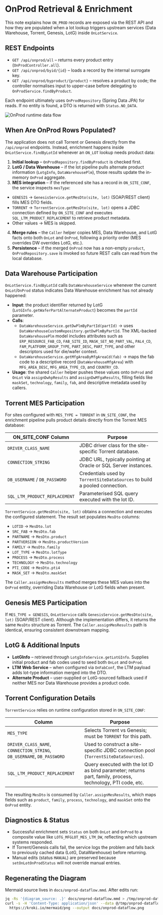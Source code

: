 # OnProd Retrieval & Enrichment

This note explains how `ON_PROD` records are exposed via the REST API and how they are populated when a lot lookup triggers upstream services (Data Warehouse, Torrent, Genesis, LotG) inside `OnLotService`.

## REST Endpoints

- `GET /api/onprod/all` – returns every product entry (`OnProdController.all`).
- `GET /api/onprod/byid/{id}` – loads a record by the internal surrogate key.
- `GET /api/onprod/byproduct/{product}` – resolves a product by code; the controller normalises input to upper-case before delegating to `OnProdService.findByProduct`.

Each endpoint ultimately uses `OnProdRepository` (Spring Data JPA) for reads. If no entity is found, a DTO is returned with `Status.NO_DATA`.

![OnProd runtime data flow](onprod-dataflow.png)

## When Are OnProd Rows Populated?

The application does not call Torrent or Genesis directly from the `/api/onprod` endpoints. Instead, enrichment happens inside `OnLotService.findByLotId` whenever an `ON_LOT` lookup needs product data:

1. **Initial lookup** – `OnProdRepository.findByProduct` is checked first.
2. **LotG / Data Warehouse** – if the lot pipeline pulls alternate product information (`LotgInfo`, `DataWarehousePlm`), those results update the in-memory `OnProd` aggregate.
3. **MES integration** – if the referenced site has a record in `ON_SITE_CONF`, the service inspects `mesType`:
  - `GENESIS` → `GenesisService.getMesDto(site, lot)` (SOAP/REST client) fills MES DTO fields.
  - `TORRENT` → `TorrentService.getMesDto(site, lot)` opens a JDBC connection defined by `ON_SITE_CONF` and executes `SQL_LTM_PRODUCT_REPLACEMENT` to retrieve product metadata.
  - Other values → MES is skipped.
4. **Merge rules** – the `Caller` helper copies MES, Data Warehouse, and LotG facts onto both `OnLot` and `OnProd`, following a priority order (MES overrides DW overrides LotG, etc.).
5. **Persistence** – if the merged `OnProd` now has a non-empty `product`, `OnProdRepository.save` is invoked so future REST calls can read from the local database.

## Data Warehouse Participation

`OnLotService.findByLotId` calls `DataWarehouseService` whenever the current `OnLot`/`OnProd` status indicates Data Warehouse enrichment has not already happened:

- **Input**: the product identifier returned by LotG (`LotGInfo.getWaferPartAlternateProduct`) becomes the `partId` parameter.
- **Calls**:
  - `DataWarehouseService.getDwPlmByPartId(partId)` → uses `DataWarehouseCustomRepository.getDwPlmByPartId`. The XML-backed `DataWarehousePlm` model includes attributes such as `ERP_RESOURCE_FAB_CD`, `FAB_SITE_ID`, `MASK_SET_NO_PART_VAL`, `PAL4_CD`, `FAM_PLATFORM_GROUP_TYPE`, `PART_DESC`, `PART_TYPE`, and other descriptors used for die/wafer context.
  - `DataWarehouseService.getMfgAreaByMfgAreaCd(fab)` → maps the fab code to a descriptive record (`DataWarehouseMfgArea`) with `MFG_AREA_DESC`, `MFG_AREA_TYPE_CD`, and `COUNTRY_CD`.
- **Usage**: the shared `Caller` helper pushes these values onto `OnProd` and `OnLot` via `assignDwhpResults` and `assignDwMfgaResults`, filling fields like `maskSet`, `technology`, `family`, `fab`, and descriptive metadata used by callers.

## Torrent MES Participation

For sites configured with `MES_TYPE = TORRENT` in `ON_SITE_CONF`, the enrichment pipeline pulls product details directly from the Torrent MES database:

| ON_SITE_CONF Column | Purpose |
| --- | --- |
| `DRIVER_CLASS_NAME` | JDBC driver class for the site-specific Torrent database. |
| `CONNECTION_STRING` | JDBC URL, typically pointing at Oracle or SQL Server instances. |
| `DB_USERNAME` / `DB_PASSWORD` | Credentials used by `TorrentSiteDataSources` to build a pooled connection. |
| `SQL_LTM_PRODUCT_REPLACEMENT` | Parameterised SQL query executed with the lot ID. |

`TorrentService.getMesDto(site, lot)` obtains a connection and executes the configured statement. The result set populates `MesDto` columns:

- `LOTID` → `MesDto.lot`
- `SRC_FAB` → `MesDto.fab`
- `PARTNAME` → `MesDto.product`
- `PARTVERSION` → `MesDto.productVersion`
- `FAMILY` → `MesDto.family`
- `LOT_TYPE` → `MesDto.lotType`
- `PROCESS` → `MesDto.process`
- `TECHNOLOGY` → `MesDto.technology`
- `PTI_CODE` → `MesDto.pti4`
- `MASK_SET` → `MesDto.maskSet`

The `Caller.assignMesResults` method merges these MES values into the `OnProd` entity, overriding Data Warehouse or LotG fields when present.

## Genesis MES Participation

If `MES_TYPE = GENESIS`, `OnLotService` calls `GenesisService.getMesDto(site, lot)` (SOAP/REST client). Although the implementation differs, it returns the same `MesDto` structure as Torrent. The `Caller.assignMesResults` path is identical, ensuring consistent downstream mapping.

## LotG & Additional Inputs

- **LotGInfo** – retrieved through `LotgInfoService.getLotGInfo`. Supplies initial product and fab codes used to seed both `OnLot` and `OnProd`.
- **LTM Web Service** – when configured via `OnFabConf`, the LTM payload adds lot-type information merged into the DTO.
- **Alternate Product** – user-supplied or LotG-sourced fallback used if neither MES nor Data Warehouse provides a product code.

## Torrent Configuration Details

`TorrentService` relies on runtime configuration stored in `ON_SITE_CONF`:

| Column | Purpose |
| --- | --- |
| `MES_TYPE` | Selects Torrent vs Genesis; must be `TORRENT` for this path. |
| `DRIVER_CLASS_NAME`, `CONNECTION_STRING`, `DB_USERNAME`, `DB_PASSWORD` | Used to construct a site-specific JDBC connection pool (`TorrentSiteDataSources`). |
| `SQL_LTM_PRODUCT_REPLACEMENT` | Query executed with the lot ID as bind parameter; returns part, family, process, technology, PTI code, etc. |

The resulting `MesDto` is consumed by `Caller.assignMesResults`, which maps fields such as `product`, `family`, `process`, `technology`, and `maskSet` onto the `OnProd` entity.

## Diagnostics & Status

- Successful enrichment sets `Status` on both `OnLot` and `OnProd` to a composite value like `LOTG_MFGLOT_MES_LTM_DW`, reflecting which upstream systems responded.
- If Torrent/Genesis calls fail, the service logs the problem and falls back to previously cached data (LotG, DataWarehouse) before returning.
- Manual edits (status `MANUAL`) are preserved because `setOnLotOnProdStatus` will not override manual entries.

## Regenerating the Diagram

Mermaid source lives in `docs/onprod-dataflow.mmd`. After edits run:

```bash
jq -Rs '{diagram_source: .}' docs/onprod-dataflow.mmd > /tmp/onprod-dataflow.json
curl -s -H 'Content-Type: application/json' --data @/tmp/onprod-dataflow.json \
  https://kroki.io/mermaid/png --output docs/onprod-dataflow.png
```

